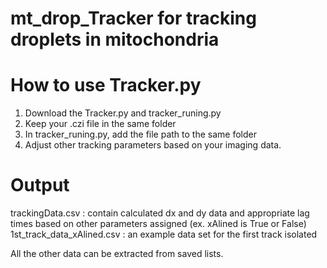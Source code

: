 # mt_drop_Tracker for tracking droplets in mitochondria 

# How to use Tracker.py
1. Download the Tracker.py and tracker_runing.py   
2. Keep your .czi file in the same folder   
3. In tracker_runing.py, add the file path to the same folder  
4. Adjust other tracking parameters based on your imaging data.  

# Output
trackingData.csv :  contain calculated dx and dy data and appropriate lag times based on other parameters assigned (ex. xAlined is True or False)   
1st_track_data_xAlined.csv :  an example data set for the first track isolated   

All the other data can be extracted from saved lists.
